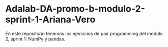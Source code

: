# Adalab-DA-promo-b-modulo-2-sprint-1-Ariana-Vero

En este repositorio tenemos los ejercicios de pair programming del modulo 2, sprint 1: NumPy y pandas.
